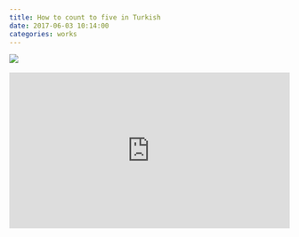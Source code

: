 ```yaml
---
title: How to count to five in Turkish
date: 2017-06-03 10:14:00
categories: works
---
```


<div id="galleria">
  <a href="{{ site.baseurl }}/images/default/rte1.jpg">
    <img
      src="{{ site.baseurl }}/images/thumbnail/rte1.jpg"
      data-big="{{ site.baseurl }}/images/raw/rte1.jpg"
    >
  </a>
</div>
<br>
<iframe src="https://player.vimeo.com/video/176583271" frameborder="0" webkitallowfullscreen mozallowfullscreen allowfullscreen style="width: 100%; height:281px"></iframe>
